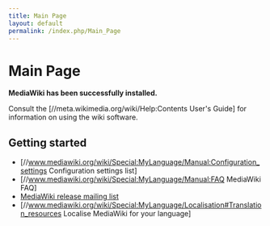 ```yaml
---
title: Main Page
layout: default
permalink: /index.php/Main_Page
---
```


# Main Page

<strong>MediaWiki has been successfully installed.</strong>

Consult the [//meta.wikimedia.org/wiki/Help:Contents User's Guide] for information on using the wiki software.

## Getting started
- [//www.mediawiki.org/wiki/Special:MyLanguage/Manual:Configuration_settings Configuration settings list]
- [//www.mediawiki.org/wiki/Special:MyLanguage/Manual:FAQ MediaWiki FAQ]
- [MediaWiki release mailing list](http://lists.wikimedia.org/mailman/listinfo/mediawiki-announce)
- [//www.mediawiki.org/wiki/Special:MyLanguage/Localisation#Translation_resources Localise MediaWiki for your language]